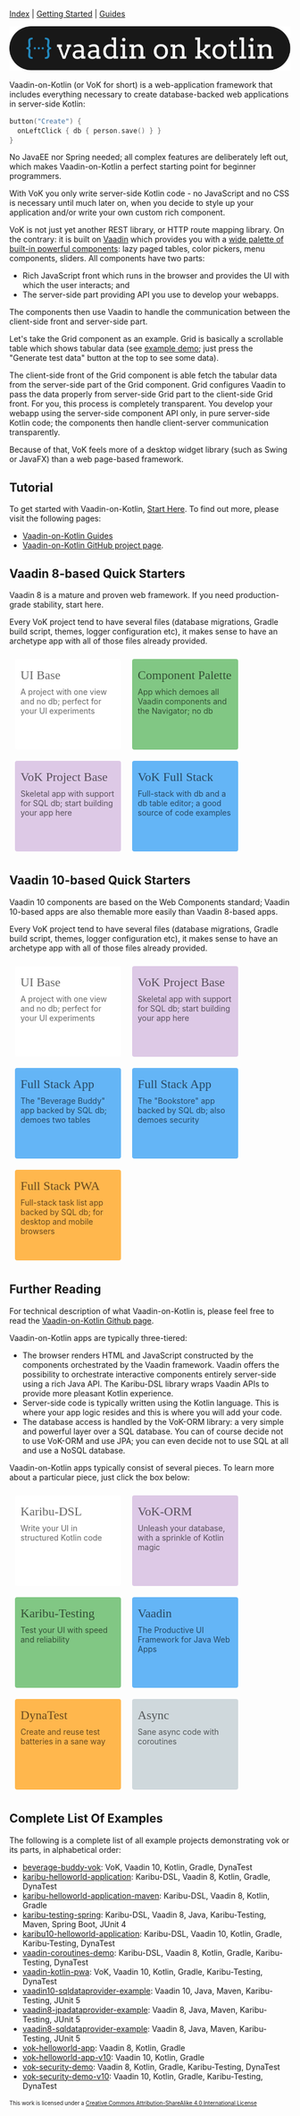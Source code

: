 [Index](index.html) | [Getting Started](gettingstarted.html) | [Guides](vok-guides.html)

![VoK Logo](iconography/vok_logo_small.svg)

Vaadin-on-Kotlin (or VoK for short) is a web-application framework that includes everything necessary to create database-backed web applications in server-side Kotlin:

```kotlin
button("Create") {
  onLeftClick { db { person.save() } }
}
```

No JavaEE nor Spring needed; all complex features are deliberately left out, which makes Vaadin-on-Kotlin a perfect
starting point for beginner programmers.

With VoK you only write server-side Kotlin code - no JavaScript and no CSS is necessary until much later on, when you decide
to style up your application and/or write your own custom rich component. 

VoK is not just yet another REST library, or HTTP route mapping library. On the contrary: it is built on [Vaadin](https://vaadin.com) which provides you with a
[wide palette of built-in powerful components](https://karibu-uitest.herokuapp.com/): lazy paged tables, color pickers, menu components, sliders.
All components have two parts:

* Rich JavaScript front which runs in the browser and provides the UI with which the user interacts; and
* The server-side part providing API you use to develop your webapps.

The components then use Vaadin to handle the communication
between the client-side front and server-side part.

Let's take the Grid component as an example. Grid is basically a scrollable table which shows tabular data
(see [example demo](https://vok-crud.herokuapp.com/crud); just press the "Generate test data" button at the top to see some data).

The client-side front of the Grid component is able fetch
the tabular data from the server-side part of the Grid component. Grid configures Vaadin to pass the data properly from server-side Grid
part to the client-side Grid front. For you, this process is completely transparent.
You develop your webapp using the server-side component API only, in pure server-side Kotlin code; the components then handle
client-server communication transparently.

Because of that, VoK feels more of a desktop widget library (such as Swing or JavaFX) than a web page-based framework.

## Tutorial

To get started with Vaadin-on-Kotlin, [Start Here](gettingstarted.html). To find out more, please visit the following pages:

* [Vaadin-on-Kotlin Guides](vok-guides.md)
* [Vaadin-on-Kotlin GitHub project page](https://github.com/mvysny/vaadin-on-kotlin).

## Vaadin 8-based Quick Starters

<style>
.box {
  border-radius: 4px;
  padding: 16px 10px;
  margin: 10px;
  width: 170px;
  height: 130px;
  transition: box-shadow 200ms;
  transition-timing-function: cubic-bezier(0.55, 0, 0.1, 1);
  color: rgba(0, 0, 0, 0.6);
  cursor: pointer;
}
.box:hover {
  box-shadow: 0 5px 10px rgba(0,0,0,.15);
}
.app {
  background: rgb(221, 201, 230);
}
.fe {
  background: rgb(129, 199, 132);
}
.md {
  background: rgb(255, 255, 255);
}
.go {
  background: rgb(100, 181, 246);
}
.au {
  background: rgb(255, 183, 77);
}
.pt {
  background: rgb(207, 216, 220);
}
.box .caption {
  font-size: 22px;
  font-family: Arvo, Monaco, serif;
}
.box .body {
  padding-top: 8px;
  font-size: 14px;
}
</style>

Vaadin 8 is a mature and proven web framework. If you need production-grade stability, start here.

Every VoK project tend to have several files (database migrations, Gradle build script, themes, logger configuration etc), it makes sense to
have an archetype app with all of those files already provided.

<div style="display: flex; flex-wrap: wrap">
<div onclick="location.href='https://github.com/mvysny/karibu-helloworld-application';" class="box md"><div class="caption">UI Base</div><div class="body">A project with one view and no db; perfect for your UI experiments</div></div>
<div onclick="location.href='https://github.com/mvysny/karibu-dsl/tree/master/karibu-dsl-v8#component-palette-app';" class="box fe"><div class="caption">Component Palette</div><div class="body">App which demoes all Vaadin components and the Navigator; no db</div></div>
<div onclick="location.href='https://github.com/mvysny/vok-helloworld-app';" class="box app"><div class="caption">VoK Project Base</div><div class="body">Skeletal app with support for SQL db; start building your app here</div></div>
<div onclick="location.href='https://github.com/mvysny/vaadin-on-kotlin#example-project';" class="box go"><div class="caption">VoK Full Stack</div><div class="body">Full-stack with db and a db table editor; a good source of code examples</div></div>
</div>

## Vaadin 10-based Quick Starters

Vaadin 10 components are based on the Web Components standard; Vaadin 10-based apps are also themable more easily than Vaadin 8-based apps.

Every VoK project tend to have several files (database migrations, Gradle build script, themes, logger configuration etc), it makes sense to
have an archetype app with all of those files already provided.

<div style="display: flex; flex-wrap: wrap">
<div onclick="location.href='https://github.com/mvysny/karibu10-helloworld-application';" class="box md"><div class="caption">UI Base</div><div class="body">A project with one view and no db; perfect for your UI experiments</div></div>
<div onclick="location.href='https://github.com/mvysny/vok-helloworld-app-v10';" class="box app"><div class="caption">VoK Project Base</div><div class="body">Skeletal app with support for SQL db; start building your app here</div></div>
<div onclick="location.href='https://github.com/mvysny/beverage-buddy-vok';" class="box go"><div class="caption">Full Stack App</div><div class="body">The "Beverage Buddy" app backed by SQL db; demoes two tables</div></div>
<div onclick="location.href='https://github.com/mvysny/bookstore-vok';" class="box go"><div class="caption">Full Stack App</div><div class="body">The "Bookstore" app backed by SQL db; also demoes security</div></div>
<div onclick="location.href='https://github.com/mvysny/vaadin-kotlin-pwa';" class="box au"><div class="caption">Full Stack PWA</div><div class="body">Full-stack task list app backed by SQL db; for desktop and mobile browsers</div></div>
</div>

## Further Reading

For technical description of what Vaadin-on-Kotlin is, please feel free to read the [Vaadin-on-Kotlin Github page](https://github.com/mvysny/vaadin-on-kotlin).

Vaadin-on-Kotlin apps are typically three-tiered:

* The browser renders HTML and JavaScript constructed by the components orchestrated by the Vaadin framework. Vaadin offers the possibility to orchestrate
  interactive components entirely server-side using a rich Java API. The Karibu-DSL library wraps Vaadin APIs to provide more pleasant Kotlin experience.
* Server-side code is typically written using the Kotlin language. This is where your app logic resides and this is where you will add your code.
* The database access is handled by the VoK-ORM library: a very simple and powerful layer over a SQL database. You can of course decide not to use
  VoK-ORM and use JPA; you can even decide not to use SQL at all and use a NoSQL database.

Vaadin-on-Kotlin apps typically consist of several pieces. To learn more about a particular piece, just click the box below: 

<div style="display: flex; flex-wrap: wrap">
<div onclick="location.href='https://github.com/mvysny/karibu-dsl';" class="box md"><div class="caption">Karibu-DSL</div><div class="body">Write your UI in structured Kotlin code</div></div>
<div onclick="location.href='https://github.com/mvysny/vok-orm';" class="box app"><div class="caption">VoK-ORM</div><div class="body">Unleash your database, with a sprinkle of Kotlin magic</div></div>
<div onclick="location.href='https://github.com/mvysny/karibu-testing';" class="box fe"><div class="caption">Karibu-Testing</div><div class="body">Test your UI with speed and reliability</div></div>
<div onclick="location.href='https://vaadin.com/';" class="box go"><div class="caption">Vaadin</div><div class="body">The Productive UI Framework for Java Web Apps</div></div>
<div onclick="location.href='https://github.com/mvysny/dynatest';" class="box au"><div class="caption">DynaTest</div><div class="body">Create and reuse test batteries in a sane way</div></div>
<div onclick="location.href='https://github.com/mvysny/vaadin-coroutines-demo';" class="box pt"><div class="caption">Async</div><div class="body">Sane async code with coroutines</div></div>
</div>

## Complete List Of Examples

The following is a complete list of all example projects demonstrating vok or its parts, in alphabetical order:

* [beverage-buddy-vok](https://github.com/mvysny/beverage-buddy-vok): VoK, Vaadin 10, Kotlin, Gradle, DynaTest
* [karibu-helloworld-application](https://github.com/mvysny/karibu-helloworld-application): Karibu-DSL, Vaadin 8, Kotlin, Gradle, DynaTest
* [karibu-helloworld-application-maven](https://github.com/mvysny/karibu-helloworld-application-maven): Karibu-DSL, Vaadin 8, Kotlin, Gradle
* [karibu-testing-spring](https://github.com/mvysny/karibu-testing-spring): Karibu-DSL, Vaadin 8, Java, Karibu-Testing, Maven, Spring Boot, JUnit 4
* [karibu10-helloworld-application](https://github.com/mvysny/karibu10-helloworld-application): Karibu-DSL, Vaadin 10, Kotlin, Gradle, Karibu-Testing, DynaTest
* [vaadin-coroutines-demo](https://github.com/mvysny/vaadin-coroutines-demo): Karibu-DSL, Vaadin 8, Kotlin, Gradle, Karibu-Testing, DynaTest
* [vaadin-kotlin-pwa](https://github.com/mvysny/vaadin-coroutines-demo): VoK, Vaadin 10, Kotlin, Gradle, Karibu-Testing, DynaTest
* [vaadin10-sqldataprovider-example](https://github.com/mvysny/vaadin10-sqldataprovider-example): Vaadin 10, Java, Maven, Karibu-Testing, JUnit 5
* [vaadin8-jpadataprovider-example](https://github.com/mvysny/vaadin8-jpadataprovider-example): Vaadin 8, Java, Maven, Karibu-Testing, JUnit 5
* [vaadin8-sqldataprovider-example](https://github.com/mvysny/vaadin8-sqldataprovider-example): Vaadin 8, Java, Maven, Karibu-Testing, JUnit 5
* [vok-helloworld-app](https://github.com/mvysny/vok-helloworld-app): Vaadin 8, Kotlin, Gradle
* [vok-helloworld-app-v10](https://github.com/mvysny/vok-helloworld-app-v10): Vaadin 10, Kotlin, Gradle
* [vok-security-demo](https://github.com/mvysny/vok-security-demo): Vaadin 8, Kotlin, Gradle, Karibu-Testing, DynaTest
* [vok-security-demo-v10](https://github.com/mvysny/vok-security-demo-v10): Vaadin 10, Kotlin, Gradle, Karibu-Testing, DynaTest

<sub><sup>This work is licensed under a [Creative Commons Attribution-ShareAlike 4.0 International License](https://creativecommons.org/licenses/by-sa/4.0/)</sup></sub>
